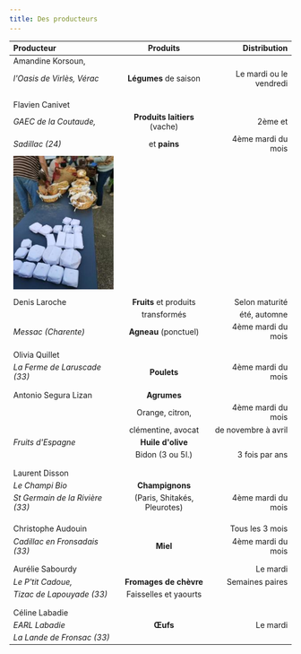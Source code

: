 ```yaml
---
title: Des producteurs
---
```

|Producteur                          |          Produits             |Distribution                |
|:---------------------------------|:---------------------------:|--------------------------:|
|Amandine Korsoun,               |                                  |                                 |
| _l'Oasis de Virlès, Vérac_      | **Légumes** de saison |Le mardi ou le vendredi |
|                                          |                                  |                               | |![Légumes](https://github.com/laem-amap/test-website-repo-3796/blob/main/images/resized_Distribution-4.jpg?raw=true)                                 
 |                                         |                                 |                            
|                                          |                                  |
|Flavien Canivet                     |                                  |                                 |
|_GAEC de la Coutaude,_       |**Produits laitiers** (vache)| 2ème et                   |
|_Sadillac (24)_                       |  et **pains**               | 4ème mardi du mois   |
|  ![Pain et laitages](https://github.com/laem-amap/test-website-repo-3796/blob/main/images/resized_Distribution-fromages-pain.jpg?raw=true)                                        |                                  |                                  |
|                                          |                                  |                                |
|Denis Laroche                       | **Fruits** et produits   | Selon maturité            |
|                                          | transformés                | été, automne              |
|  _Messac (Charente)_            | **Agneau** (ponctuel)   | 4ème mardi du mois   |
|                                          |                                  |                                 |
|                                          |                                  |                                 |
|    Olivia Quillet                    |                                  |                                 |
| _La Ferme de Laruscade (33)_ |  **Poulets**                |  4ème mardi du mois   |
|                                          |                                  |                                  |
|                                          |                                  |                                 |
|  Antonio Segura Lizan         |   **Agrumes**               |                                 |
|                                        | Orange, citron,              |   4ème mardi du mois  |
|                                         |  clémentine, avocat      |  de novembre à avril     |
|    _Fruits d'Espagne_             |   **Huile d'olive**        |                                 |
|                                          |  Bidon (3 ou 5l.)           |     3 fois par ans         |
|                                          |                                  |                                  |
|                                          |                                  |                                 |
|     Laurent Disson                |                                  |                                 |
|     _Le Champi Bio_              |**Champignons**          |                                 |
|_St Germain de la Rivière (33)_| (Paris, Shitakés, Pleurotes)| 4ème mardi du mois |
|                                          |                                  |                                 |
|                                          |                                  |                                 |
|                                          |                                  |                                 |
|     Christophe Audouin          |                                  |  Tous les 3 mois          |
|  _Cadillac en Fronsadais (33)_ |   **Miel**                   |   4ème mardi du mois |
|                                          |                                  |                                 |
|                                          |                                  |                                 |
|    Aurélie Sabourdy               |                                  |    Le mardi                |
| _Le P'tit Cadoue,_                 | **Fromages de chèvre** |  Semaines paires        |
| _Tizac de Lapouyade (33)_      | Faisselles et yaourts     |                                 |
|                                          |                                  |                                 |
|                                          |                                  |                                 |
|   Céline Labadie                   |                                  |                                 |
|  _EARL Labadie_                  |      **Œufs**               |   Le mardi                 |
| _La Lande de Fronsac (33)_         |                                  |                                 |